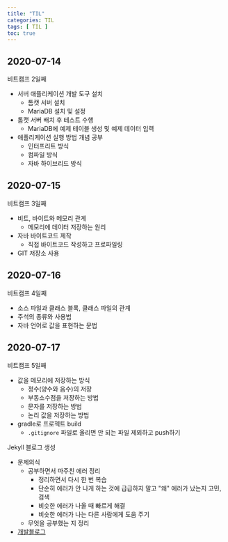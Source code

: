```yaml
---
title: "TIL"
categories: TIL
tags: [ TIL ]
toc: true
---
```


## 2020-07-14
비트캠프 2일째
- 서버 애플리케이션 개발 도구 설치
  - 톰캣 서버 설치
  - MariaDB 설치 및 설정
- 톰캣 서버 배치 후 테스트 수행
  - MariaDB에 예제 테이블 생성 및 예제 데이터 입력
- 애플리케이션 실행 방법 개념 공부
  - 인터프리트 방식
  - 컴파일 방식
  - 자바 하이브리드 방식

## 2020-07-15
비트캠프 3일째
- 비트, 바이트와 메모리 관계
  - 메모리에 데이터 저장하는 원리
- 자바 바이트코드 제작
  - 직접 바이트코드 작성하고 프로파일링
- GIT 저장소 사용

## 2020-07-16
비트캠프 4일째
- 소스 파일과 클래스 블록, 클래스 파일의 관계
- 주석의 종류와 사용법
- 자바 언어로 값을 표현하는 문법

## 2020-07-17
비트캠프 5일째
- 값을 메모리에 저장하는 방식
  - 정수(양수와 음수)의 저장
  - 부동소수점을 저장하는 방법
  - 문자를 저장하는 방법
  - 논리 값을 저장하는 방법
- gradle로 프로젝트 build
  - `.gitignore` 파일로 올리면 안 되는 파일 제외하고 push하기

Jekyll 블로그 생성
  - 문제의식
    - 공부하면서 마주친 에러 정리
      - 정리하면서 다시 한 번 복습
      - 단순히 에러가 안 나게 하는 것에 급급하지 말고 "왜" 에러가 났는지 고민, 검색
      - 비슷한 에러가 나올 때 빠르게 해결
      - 비슷한 에러가 나는 다른 사람에게 도움 주기
    - 무엇을 공부했는 지 정리
  - [개발블로그](https://hayeon17kim.github.io/)